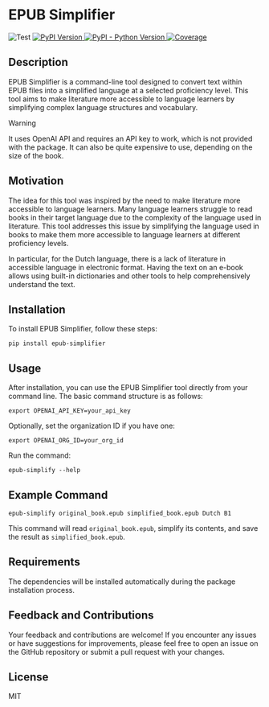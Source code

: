 # EPUB Simplifier

![Test](https://github.com/bubenkoff/epub-simplifier/actions/workflows/test.yml/badge.svg)
[![PyPI Version](https://img.shields.io/pypi/v/epub-simplifier.svg)
](https://pypi.python.org/pypi/epub-simplifier)
[![PyPI - Python Version](https://img.shields.io/pypi/pyversions/epub-simplifier)
](https://pypi.python.org/pypi/epub-simplifier)
[![Coverage](https://img.shields.io/coveralls/bubenkoff/epub-simplifier/main.svg)
](https://coveralls.io/r/bubenkoff/epub-simplifier)

## Description
EPUB Simplifier is a command-line tool designed to convert text within EPUB files into a simplified language at a selected proficiency level. This tool aims to make literature more accessible to language learners by simplifying complex language structures and vocabulary.

> [!WARNING]
> It uses OpenAI API and requires an API key to work, which is not provided with the package. It can also be quite expensive to use, depending on the size of the book.

## Motivation
The idea for this tool was inspired by the need to make literature more accessible to language learners. Many language learners struggle to read books in their target language due to the complexity of the language used in literature. This tool addresses this issue by simplifying the language used in books to make them more accessible to language learners at different proficiency levels.

In particular, for the Dutch language, there is a lack of literature in accessible language in electronic format. Having the text on an e-book allows using built-in dictionaries and other tools to help comprehensively understand the text.

## Installation
To install EPUB Simplifier, follow these steps:

``
pip install epub-simplifier
``

## Usage
After installation, you can use the EPUB Simplifier tool directly from your command line. The basic command structure is as follows:

``
export OPENAI_API_KEY=your_api_key
``

Optionally, set the organization ID if you have one:

``
export OPENAI_ORG_ID=your_org_id
``

Run the command:

``
epub-simplify --help
``

## Example Command

``
epub-simplify original_book.epub simplified_book.epub Dutch B1
``

This command will read `original_book.epub`, simplify its contents, and save the result as `simplified_book.epub`.

## Requirements
The dependencies will be installed automatically during the package installation process.

## Feedback and Contributions
Your feedback and contributions are welcome! If you encounter any issues or have suggestions for improvements, please feel free to open an issue on the GitHub repository or submit a pull request with your changes.

## License
MIT 
